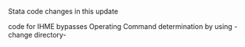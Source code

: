 Stata code changes in this update

code for IHME bypasses Operating Command determination by using -change directory-